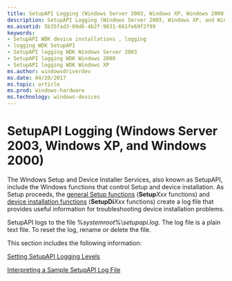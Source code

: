 ```yaml
---
title: SetupAPI Logging (Windows Server 2003, Windows XP, Windows 2000)
description: SetupAPI Logging (Windows Server 2003, Windows XP, and Windows 2000)
ms.assetid: 5b35fad3-09d6-4b2f-9831-661fe69f2f99
keywords:
- SetupAPI WDK device installations , logging
- logging WDK SetupAPI
- SetupAPI logging WDK Windows Server 2003
- SetupAPI logging WDK Windows 2000
- SetupAPI logging WDK Windows XP
ms.author: windowsdriverdev
ms.date: 04/20/2017
ms.topic: article
ms.prod: windows-hardware
ms.technology: windows-devices
---
```


# SetupAPI Logging (Windows Server 2003, Windows XP, and Windows 2000)





The Windows Setup and Device Installer Services, also known as SetupAPI, include the Windows functions that control Setup and device installation. As Setup proceeds, the [general Setup functions](https://msdn.microsoft.com/library/windows/hardware/ff544985) (**Setup***Xxx* functions) and [device installation functions](https://msdn.microsoft.com/library/windows/hardware/ff541299) (**SetupDi***Xxx* functions) create a log file that provides useful information for troubleshooting device installation problems.

SetupAPI logs to the file %*systemroot*%\\*setupapi.log*. The log file is a plain text file. To reset the log, rename or delete the file.

This section includes the following information:

[Setting SetupAPI Logging Levels](setting-setupapi-logging-levels.md)

[Interpreting a Sample SetupAPI Log File](interpreting-a-sample-setupapi-log-file.md)

 

 





